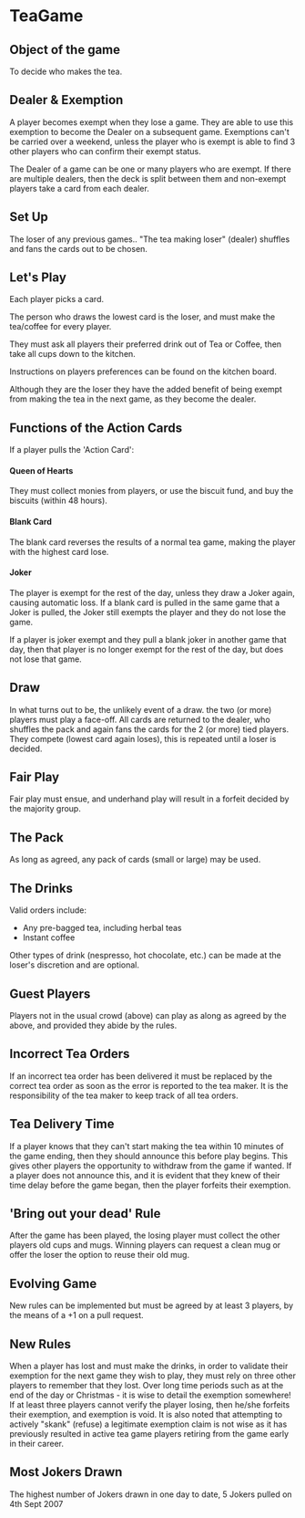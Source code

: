 # TeaGame

## Object of the game
To decide who makes the tea.

## Dealer & Exemption
A player becomes exempt when they lose a game. They are able to use this exemption to become the Dealer on a subsequent game. Exemptions can't be carried over a weekend, unless the player who is exempt is able to find 3 other players who can confirm their exempt status.

The Dealer of a game can be one or many players who are exempt. If there are multiple dealers, then the deck is split between them and non-exempt players take a card from each dealer.

## Set Up
The loser of any previous games.. "The tea making loser" (dealer) shuffles and fans the cards out to be chosen.

## Let's Play
Each player picks a card.

The person who draws the lowest card is the loser, and must make the tea/coffee for every player.

They must ask all players their preferred drink out of Tea or Coffee, then take all cups down to the kitchen.

Instructions on players preferences can be found on the kitchen board.

Although they are the loser they have the added benefit of being exempt from making the tea in the next game, as they become the dealer.

## Functions of the Action Cards
If a player pulls the 'Action Card':

#### Queen of Hearts
They must collect monies from players, or use the biscuit fund, and buy the biscuits (within 48 hours).

#### Blank Card
The blank card reverses the results of a normal tea game, making the player with the highest card lose.

#### Joker
The player is exempt for the rest of the day, unless they draw a Joker again, causing automatic loss. If a blank card is pulled in the same game that a Joker is pulled, the Joker still exempts the player and they do not lose the game.

If a player is joker exempt and they pull a blank joker in another game that
day, then that player is no longer exempt for the rest of the day, but does not
lose that game.

## Draw
In what turns out to be, the unlikely event of a draw. the two (or more) players must play a face-off. All cards are returned to the dealer, who shuffles the pack and again fans the cards for the 2 (or more) tied players. They compete (lowest card again loses), this is repeated until a loser is decided.

## Fair Play
Fair play must ensue, and underhand play will result in a forfeit decided by the majority group.

## The Pack
As long as agreed, any pack of cards (small or large) may be used.

## The Drinks
Valid orders include:
 * Any pre-bagged tea, including herbal teas
 * Instant coffee

Other types of drink (nespresso, hot chocolate, etc.) can be made at the loser's discretion and are optional.

## Guest Players
Players not in the usual crowd (above) can play as along as agreed by the above, and provided they abide by the rules.

## Incorrect Tea Orders
If an incorrect tea order has been delivered it must be replaced by the correct tea order as soon as the error is reported to the tea maker. It is the responsibility of the tea maker to keep track of all tea orders.

## Tea Delivery Time
If a player knows that they can't start making the tea within 10 minutes of the game ending, then they should announce this before play begins. This gives other players the opportunity to withdraw from the game if wanted. If a player does not announce this, and it is evident that they knew of their time delay before the game began, then the player forfeits their exemption.

## 'Bring out your dead' Rule
After the game has been played, the losing player must collect the other players old cups and mugs. 
Winning players can request a clean mug or offer the loser the option to reuse their old mug. 

## Evolving Game
New rules can be implemented but must be agreed by at least 3 players, by the means of a +1 on a pull request.

## New Rules
When a player has lost and must make the drinks, in order to validate their exemption for the next game they wish to play, they must rely on three other players to remember that they lost. Over long time periods such as at the end of the day or Christmas - it is wise to detail the exemption somewhere! If at least three players cannot verify the player losing, then he/she forfeits their exemption, and exemption is void.
It is also noted that attempting to actively "skank" (refuse) a legitimate exemption claim is not wise as it has previously resulted in active tea game players retiring from the game early in their career. 

## Most Jokers Drawn
The highest number of Jokers drawn in one day to date, 5 Jokers pulled on 4th Sept 2007
